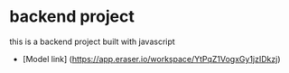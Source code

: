 # backend project
this is a backend project built with javascript
- [Model link] (https://app.eraser.io/workspace/YtPqZ1VogxGy1jzIDkzj)